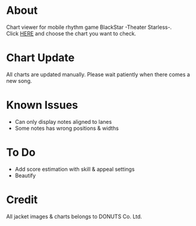 # About
Chart viewer for mobile rhythm game BlackStar -Theater Starless-.<br/>
Click [HERE](https://yifan-k.github.io/bsChart/) and choose the chart you want to check.

# Chart Update
All charts are updated manually. Please wait patiently when there comes a new song.

# Known Issues
- Can only display notes aligned to lanes
- Some notes has wrong positions & widths

# To Do
- Add score estimation with skill & appeal settings
- Beautify

# Credit
All jacket images & charts belongs to DONUTS Co. Ltd.
